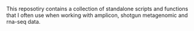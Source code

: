 This reposotiry contains a collection of standalone scripts and functions that I often use when working with amplicon, shotgun metagenomic and rna-seq data.
